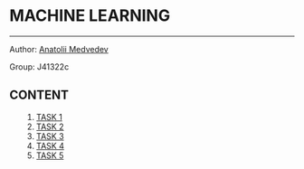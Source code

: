 <h1>MACHINE LEARNING</h1>
<hr></hr>

Author: <a href='https://github.com/mdvdv'>Anatolii Medvedev</a>

Group: J41322c

<a name='000'></a>
<h2>CONTENT</h2>

<ul>
    <ol type='1'>
    <li><a href='#001'>TASK 1</a></li>
    <li><a href='#002'>TASK 2</a></li>
    <li><a href='#003'>TASK 3</a></li>
    <li><a href='#004'>TASK 4</a></li>
    <li><a href='#005'>TASK 5</a></li>
    </ol>
</ul>